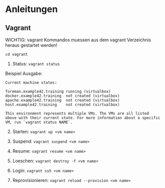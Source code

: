 # Anleitungen

## Vagrant

WICHTIG: vagrant Kommandos muessen aus dem vagrant Verzeichnis heraus gestartet werden!

    cd vagrant

1. Status: `vagrant status`

Beispiel Ausgabe:

    Current machine states:

    foreman.example42.training running (virtualbox)
    docker.example42.training  not created (virtualbox)
    apache.example42.training  not created (virtualbox)
    host.example42.training    not created (virtualbox)
    
    This environment represents multiple VMs. The VMs are all listed
    above with their current state. For more information about a specific
    VM, run `vagrant status NAME`.

2. Starten: `vagrant up <vm name>`

3. Suspend: `vagrant suspend <vm name>`

4. Resume: `vagrant resume <vm name>`

5. Loeschen: `vagrant destroy -f <vm name>`

6. Login: `vagrant ssh <vm name>`

7. Reprovisionieren: `vagrant reload --provision <vm name>`

